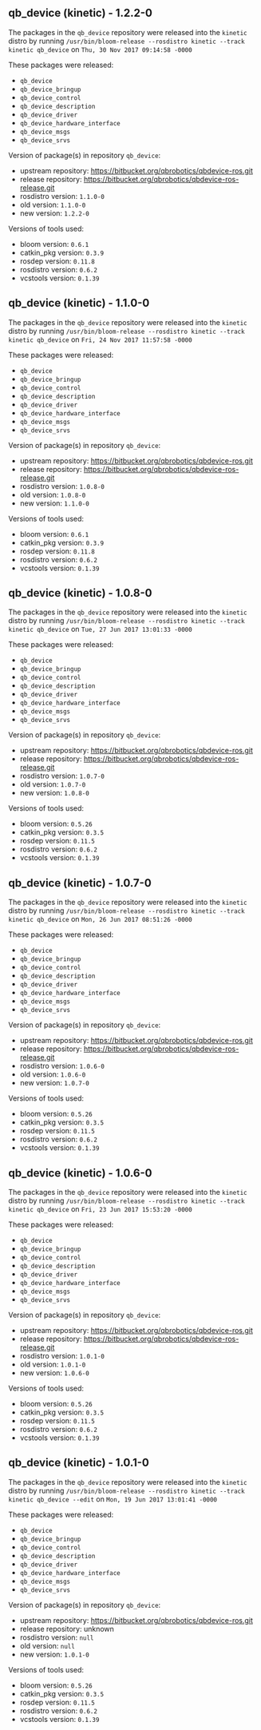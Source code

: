 ## qb_device (kinetic) - 1.2.2-0

The packages in the `qb_device` repository were released into the `kinetic` distro by running `/usr/bin/bloom-release --rosdistro kinetic --track kinetic qb_device` on `Thu, 30 Nov 2017 09:14:58 -0000`

These packages were released:
- `qb_device`
- `qb_device_bringup`
- `qb_device_control`
- `qb_device_description`
- `qb_device_driver`
- `qb_device_hardware_interface`
- `qb_device_msgs`
- `qb_device_srvs`

Version of package(s) in repository `qb_device`:

- upstream repository: https://bitbucket.org/qbrobotics/qbdevice-ros.git
- release repository: https://bitbucket.org/qbrobotics/qbdevice-ros-release.git
- rosdistro version: `1.1.0-0`
- old version: `1.1.0-0`
- new version: `1.2.2-0`

Versions of tools used:

- bloom version: `0.6.1`
- catkin_pkg version: `0.3.9`
- rosdep version: `0.11.8`
- rosdistro version: `0.6.2`
- vcstools version: `0.1.39`


## qb_device (kinetic) - 1.1.0-0

The packages in the `qb_device` repository were released into the `kinetic` distro by running `/usr/bin/bloom-release --rosdistro kinetic --track kinetic qb_device` on `Fri, 24 Nov 2017 11:57:58 -0000`

These packages were released:
- `qb_device`
- `qb_device_bringup`
- `qb_device_control`
- `qb_device_description`
- `qb_device_driver`
- `qb_device_hardware_interface`
- `qb_device_msgs`
- `qb_device_srvs`

Version of package(s) in repository `qb_device`:

- upstream repository: https://bitbucket.org/qbrobotics/qbdevice-ros.git
- release repository: https://bitbucket.org/qbrobotics/qbdevice-ros-release.git
- rosdistro version: `1.0.8-0`
- old version: `1.0.8-0`
- new version: `1.1.0-0`

Versions of tools used:

- bloom version: `0.6.1`
- catkin_pkg version: `0.3.9`
- rosdep version: `0.11.8`
- rosdistro version: `0.6.2`
- vcstools version: `0.1.39`


## qb_device (kinetic) - 1.0.8-0

The packages in the `qb_device` repository were released into the `kinetic` distro by running `/usr/bin/bloom-release --rosdistro kinetic --track kinetic qb_device` on `Tue, 27 Jun 2017 13:01:33 -0000`

These packages were released:
- `qb_device`
- `qb_device_bringup`
- `qb_device_control`
- `qb_device_description`
- `qb_device_driver`
- `qb_device_hardware_interface`
- `qb_device_msgs`
- `qb_device_srvs`

Version of package(s) in repository `qb_device`:

- upstream repository: https://bitbucket.org/qbrobotics/qbdevice-ros.git
- release repository: https://bitbucket.org/qbrobotics/qbdevice-ros-release.git
- rosdistro version: `1.0.7-0`
- old version: `1.0.7-0`
- new version: `1.0.8-0`

Versions of tools used:

- bloom version: `0.5.26`
- catkin_pkg version: `0.3.5`
- rosdep version: `0.11.5`
- rosdistro version: `0.6.2`
- vcstools version: `0.1.39`


## qb_device (kinetic) - 1.0.7-0

The packages in the `qb_device` repository were released into the `kinetic` distro by running `/usr/bin/bloom-release --rosdistro kinetic --track kinetic qb_device` on `Mon, 26 Jun 2017 08:51:26 -0000`

These packages were released:
- `qb_device`
- `qb_device_bringup`
- `qb_device_control`
- `qb_device_description`
- `qb_device_driver`
- `qb_device_hardware_interface`
- `qb_device_msgs`
- `qb_device_srvs`

Version of package(s) in repository `qb_device`:

- upstream repository: https://bitbucket.org/qbrobotics/qbdevice-ros.git
- release repository: https://bitbucket.org/qbrobotics/qbdevice-ros-release.git
- rosdistro version: `1.0.6-0`
- old version: `1.0.6-0`
- new version: `1.0.7-0`

Versions of tools used:

- bloom version: `0.5.26`
- catkin_pkg version: `0.3.5`
- rosdep version: `0.11.5`
- rosdistro version: `0.6.2`
- vcstools version: `0.1.39`


## qb_device (kinetic) - 1.0.6-0

The packages in the `qb_device` repository were released into the `kinetic` distro by running `/usr/bin/bloom-release --rosdistro kinetic --track kinetic qb_device` on `Fri, 23 Jun 2017 15:53:20 -0000`

These packages were released:
- `qb_device`
- `qb_device_bringup`
- `qb_device_control`
- `qb_device_description`
- `qb_device_driver`
- `qb_device_hardware_interface`
- `qb_device_msgs`
- `qb_device_srvs`

Version of package(s) in repository `qb_device`:

- upstream repository: https://bitbucket.org/qbrobotics/qbdevice-ros.git
- release repository: https://bitbucket.org/qbrobotics/qbdevice-ros-release.git
- rosdistro version: `1.0.1-0`
- old version: `1.0.1-0`
- new version: `1.0.6-0`

Versions of tools used:

- bloom version: `0.5.26`
- catkin_pkg version: `0.3.5`
- rosdep version: `0.11.5`
- rosdistro version: `0.6.2`
- vcstools version: `0.1.39`


## qb_device (kinetic) - 1.0.1-0

The packages in the `qb_device` repository were released into the `kinetic` distro by running `/usr/bin/bloom-release --rosdistro kinetic --track kinetic qb_device --edit` on `Mon, 19 Jun 2017 13:01:41 -0000`

These packages were released:
- `qb_device`
- `qb_device_bringup`
- `qb_device_control`
- `qb_device_description`
- `qb_device_driver`
- `qb_device_hardware_interface`
- `qb_device_msgs`
- `qb_device_srvs`

Version of package(s) in repository `qb_device`:

- upstream repository: https://bitbucket.org/qbrobotics/qbdevice-ros.git
- release repository: unknown
- rosdistro version: `null`
- old version: `null`
- new version: `1.0.1-0`

Versions of tools used:

- bloom version: `0.5.26`
- catkin_pkg version: `0.3.5`
- rosdep version: `0.11.5`
- rosdistro version: `0.6.2`
- vcstools version: `0.1.39`


